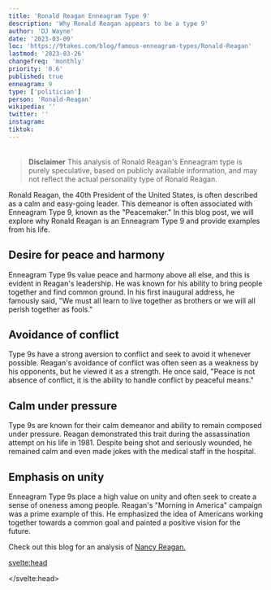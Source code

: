 ```yaml
---
title: 'Ronald Reagan Enneagram Type 9'
description: 'Why Ronald Reagan appears to be a type 9'
author: 'DJ Wayne'
date: '2023-03-09'
loc: 'https://9takes.com/blog/famous-enneagram-types/Ronald-Reagan'
lastmod: '2023-03-26'
changefreq: 'monthly'
priority: '0.6'
published: true
enneagram: 9
type: ['politician']
person: 'Ronald-Reagan'
wikipedia: ''
twitter: ''
instagram:
tiktok:
---
```


<script>
	import  PopCard  from "../../../lib/components/atoms/PopCard.svelte";
</script>
<div
	style="display: flex;
    justify-content: center;
    margin: 1rem 0;
	"
>
	<PopCard
		image={`/types/9s/${'Ronald-Reagan'}.webp`}
		showIcon={false}
		enneagramType=""
		displayText="Ronald Reagan"
		subtext=""
	/>
</div>

> **Disclaimer** This analysis of Ronald Reagan's Enneagram type is purely speculative, based on publicly available information, and may not reflect the actual personality type of Ronald Reagan.

<p class="firstLetter">Ronald Reagan, the 40th President of the United States, is often described as a calm and easy-going leader. This demeanor is often associated with Enneagram Type 9, known as the "Peacemaker." In this blog post, we will explore why Ronald Reagan is an Enneagram Type 9 and provide examples from his life.</p>

## Desire for peace and harmony

Enneagram Type 9s value peace and harmony above all else, and this is evident in Reagan's leadership. He was known for his ability to bring people together and find common ground. In his first inaugural address, he famously said, "We must all learn to live together as brothers or we will all perish together as fools."

## Avoidance of conflict

Type 9s have a strong aversion to conflict and seek to avoid it whenever possible. Reagan's avoidance of conflict was often seen as a weakness by his opponents, but he viewed it as a strength. He once said, "Peace is not absence of conflict, it is the ability to handle conflict by peaceful means."

## Calm under pressure

Type 9s are known for their calm demeanor and ability to remain composed under pressure. Reagan demonstrated this trait during the assassination attempt on his life in 1981. Despite being shot and seriously wounded, he remained calm and even made jokes with the medical staff in the hospital.

## Emphasis on unity

Enneagram Type 9s place a high value on unity and often seek to create a sense of oneness among people. Reagan's "Morning in America" campaign was a prime example of this. He emphasized the idea of Americans working together towards a common goal and painted a positive vision for the future.

Check out this blog for an analysis of <a href="/blog/famous-enneagram-types/Nancy-Reagan">Nancy Reagan.</a>

<svelte:head>

</svelte:head>
